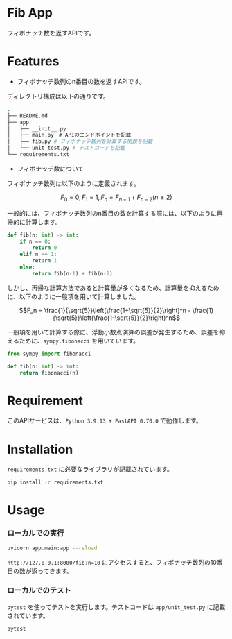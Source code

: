 # Fib App

フィボナッチ数を返すAPIです。

# Features

- フィボナッチ数列のn番目の数を返すAPIです。

ディレクトリ構成は以下の通りです。

```bash
.
├── README.md
├── app
│   ├── __init__.py
│   ├── main.py　# APIのエンドポイントを記載
│   ├── fib.py # フィボナッチ数列を計算する関数を記載
│   └── unit_test.py # テストコードを記載
└── requirements.txt
```

* フィボナッチ数について

フィボナッチ数列は以下のように定義されます。

```math
F_0 = 0, F_1 = 1, F_n = F_{n-1} + F_{n-2} (n \geq 2)
```

一般的には、フィボナッチ数列のn番目の数を計算する際には、以下のように再帰的に計算します。

```python
def fib(n: int) -> int:
    if n == 0:
        return 0
    elif n == 1:
        return 1
    else:
        return fib(n-1) + fib(n-2)
```

しかし、再帰な計算方法であると計算量が多くなるため、計算量を抑えるために、以下のように一般項を用いて計算しました。

```math
F_n = \frac{1}{\sqrt{5}}\left(\frac{1+\sqrt{5}}{2}\right)^n - \frac{1}{\sqrt{5}}\left(\frac{1-\sqrt{5}}{2}\right)^n
```


一般項を用いて計算する際に、浮動小数点演算の誤差が発生するため、誤差を抑えるために、`sympy.fibonacci` を用いています。

```python
from sympy import fibonacci

def fib(n: int) -> int:
    return fibonacci(n)
```



# Requirement

このAPIサービスは、`Python 3.9.13 + FastAPI 0.70.0` で動作します。

# Installation

`requirements.txt` に必要なライブラリが記載されています。

```bash
pip install -r requirements.txt
```

# Usage

### ローカルでの実行

```bash
uvicorn app.main:app --reload
```

`http://127.0.0.1:8000/fib?n=10` にアクセスすると、フィボナッチ数列の10番目の数が返ってきます。


### ローカルでのテスト

`pytest` を使ってテストを実行します。テストコードは `app/unit_test.py` に記載されています。

```bash
pytest
```

